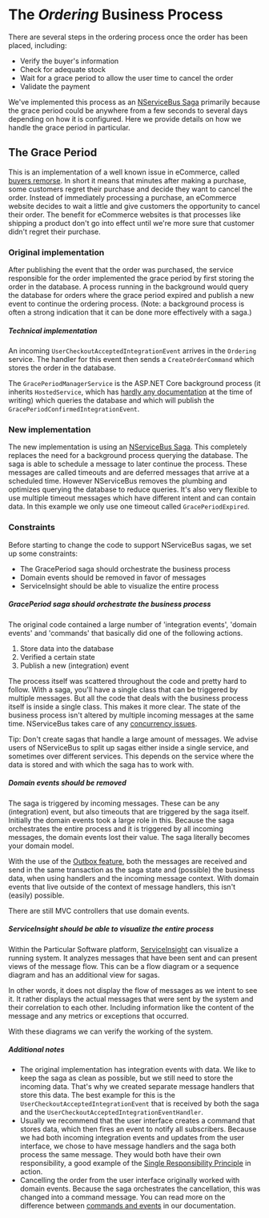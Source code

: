 # The *Ordering* Business Process

There are several steps in the ordering process once the order has been placed, including:

- Verify the buyer's information
- Check for adequate stock
- Wait for a grace period to allow the user time to cancel the order
- Validate the payment

We've implemented this process as an [NServiceBus Saga](https://docs.particular.net/nservicebus/sagas/) primarily because the grace period could be anywhere from a few seconds to several days depending on how it is configured. Here we provide details on how we handle the grace period in particular.

## The Grace Period

This is an implementation of a well known issue in eCommerce, called [buyers remorse](https://en.wikipedia.org/wiki/Buyer%27s_remorse). In short it means that minutes after making a purchase, some customers regret their purchase and decide they want to cancel the order. Instead of immediately processing a purchase, an eCommerce website decides to wait a little and give customers the opportunity to cancel their order. The benefit for eCommerce websites is that processes like shipping a product don't go into effect until we're more sure that customer didn't regret their purchase.

### Original implementation

After publishing the event that the order was purchased, the service responsible for the order implemented the grace period by first storing the order in the database. A process running in the background would query the database for orders where the grace period expired and publish a new event to continue the ordering process. (Note: a background process is often a strong indication that it can be done more effectively with a saga.)

##### Technical implementation

An incoming `UserCheckoutAcceptedIntegrationEvent` arrives in the `Ordering` service. The handler for this event then sends a `CreateOrderCommand` which stores the order in the database.

The `GracePeriodManagerService` is the ASP.NET Core background process (it inherits `HostedService`, which has [hardly any documentation](https://docs.microsoft.com/en-us/dotnet/api/microsoft.extensions.hosting.ihostedservice?view=aspnetcore-2.0) at the time of writing) which queries the database and which will publish the `GracePeriodConfirmedIntegrationEvent`.

### New implementation

The new implementation is using an [NServiceBus Saga](https://docs.particular.net/nservicebus/sagas/). This completely replaces the need for a background process querying the database. The saga is able to schedule a message to later continue the process. These messages are called timeouts and are deferred messages that arrive at a scheduled time. However NServiceBus removes the plumbing and optimizes querying the database to reduce queries. It's also very flexible to use multiple timeout messages which have different intent and can contain data. In this example we only use one timeout called `GracePeriodExpired`.

### Constraints

Before starting to change the code to support NServiceBus sagas, we set up some constraints:

- The GracePeriod saga should orchestrate the business process
- Domain events should be removed in favor of messages
- ServiceInsight should be able to visualize the entire process

##### GracePeriod saga should orchestrate the business process

The original code contained a large number of 'integration events', 'domain events' and 'commands' that basically did one of the following actions.

1. Store data into the database
2. Verified a certain state
3. Publish a new (integration) event

The process itself was scattered throughout the code and pretty hard to follow. With a saga, you'll have a single class that can be triggered by multiple messages. But all the code that deals with the business process itself is inside a single class. This makes it more clear. The state of the business process isn't altered by multiple incoming messages at the same time. NServiceBus takes care of any [concurrency issues](https://docs.particular.net/nservicebus/sagas/concurrency).

Tip: Don't create sagas that handle a large amount of messages. We advise users of NServiceBus to split up sagas either inside a single service, and sometimes over different services. This depends on the service where the data is stored and with which the saga has to work with.

##### Domain events should be removed

The saga is triggered by incoming messages. These can be any (integration) event, but also timeouts that are triggered by the saga itself. Initially the domain events took a large role in this. Because the saga orchestrates the entire process and it is triggered by all incoming messages, the domain events lost their value. The saga literally becomes your domain model.

With the use of the [Outbox feature](https://docs.particular.net/nservicebus/outbox/), both the messages are received and send in the same transaction as the saga state and (possible) the business data, when using handlers and the incoming message context. With domain events that live outside of the context of message handlers, this isn't (easily) possible.

There are still MVC controllers that use domain events.

##### ServiceInsight should be able to visualize the entire process

Within the Particular Software platform, [ServiceInsight](https://docs.particular.net/serviceinsight/) can visualize a running system. It analyzes messages that have been sent and can present views of the message flow. This can be a flow diagram or a sequence diagram and has an additional view for sagas.

In other words, it does not display the flow of messages as we intent to see it. It rather displays the actual messages that were sent by the system and their correlation to each other. Including information like the content of the message and any metrics or exceptions that occurred.

With these diagrams we can verify the working of the system.

##### Additional notes

- The original implementation has integration events with data. We like to keep the saga as clean as possible, but we still need to store the incoming data. That's why we created separate message handlers that store this data. The best example for this is the `UserCheckoutAcceptedIntegrationEvent` that is received by both the saga and the `UserCheckoutAcceptedIntegrationEventHandler`.
- Usually we recommend that the user interface creates a command that stores data, which then fires an event to notify all subscribers. Because we had both incoming integration events and updates from the user interface, we chose to have message handlers and the saga both process the same message. They would both have their own responsibility, a good example of the [Single Responsibility Principle](https://en.wikipedia.org/wiki/Single_responsibility_principle) in action.
- Cancelling the order from the user interface originally worked with domain events. Because the saga orchestrates the cancellation, this was changed into a command message. You can read more on the difference between [commands and events](https://docs.particular.net/nservicebus/messaging/messages-events-commands) in our documentation.
